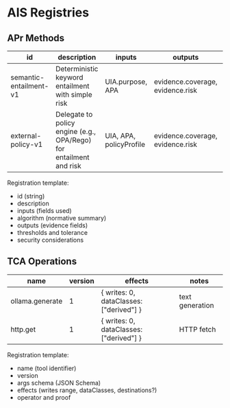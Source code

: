 # AIS Registries

## APr Methods
| id | description | inputs | outputs | notes |
|---|---|---|---|---|
| semantic-entailment-v1 | Deterministic keyword entailment with simple risk | UIA.purpose, APA | evidence.coverage, evidence.risk | Reference method implemented in demo |
| external-policy-v1 | Delegate to policy engine (e.g., OPA/Rego) for entailment and risk | UIA, APA, policyProfile | evidence.coverage, evidence.risk | Returns deterministic scores from policy evaluation |

Registration template:
- id (string)
- description
- inputs (fields used)
- algorithm (normative summary)
- outputs (evidence fields)
- thresholds and tolerance
- security considerations

## TCA Operations
| name | version | effects | notes |
|---|---|---|---|
| ollama.generate | 1 | { writes: 0, dataClasses:["derived"] } | text generation |
| http.get | 1 | { writes: 0, dataClasses:["derived"] } | HTTP fetch |

Registration template:
- name (tool identifier)
- version
- args schema (JSON Schema)
- effects (writes range, dataClasses, destinations?)
- operator and proof


